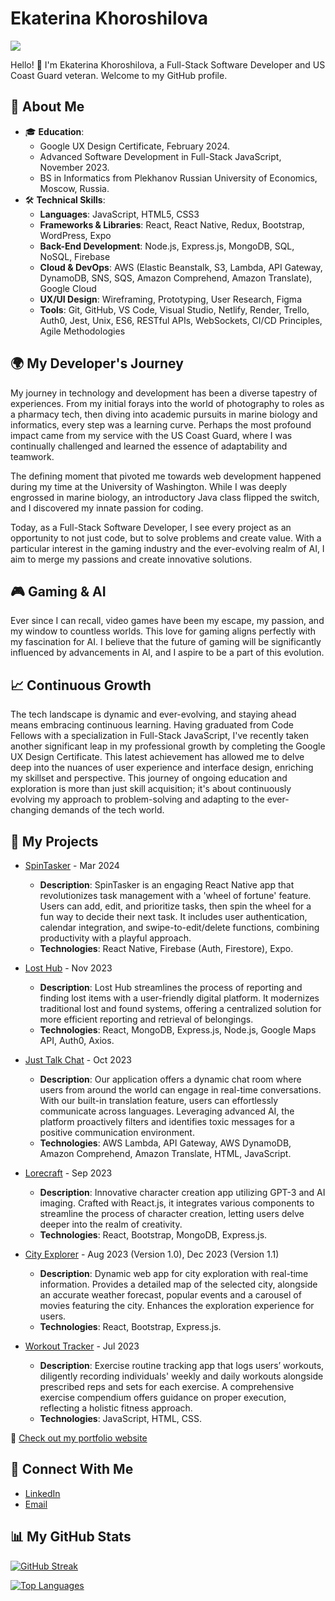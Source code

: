 # Ekaterina Khoroshilova

![](https://komarev.com/ghpvc/?username=KatKho&style=plastic)

Hello! 👋 I'm Ekaterina Khoroshilova, a Full-Stack Software Developer and US Coast Guard veteran. Welcome to my GitHub profile.

## 📌 About Me

- 🎓 **Education**:
  - Google UX Design Certificate, February 2024.
  - Advanced Software Development in Full-Stack JavaScript, November 2023.
  - BS in Informatics from Plekhanov Russian University of Economics, Moscow, Russia.
- 🛠️ **Technical Skills**:
  - **Languages**: JavaScript, HTML5, CSS3
  - **Frameworks & Libraries**: React, React Native, Redux, Bootstrap, WordPress, Expo
  - **Back-End Development**: Node.js, Express.js, MongoDB, SQL, NoSQL, Firebase
  - **Cloud & DevOps**: AWS (Elastic Beanstalk, S3, Lambda, API Gateway, DynamoDB, SNS, SQS, Amazon Comprehend, Amazon Translate), Google Cloud
  - **UX/UI Design**: Wireframing, Prototyping, User Research, Figma
  - **Tools**: Git, GitHub, VS Code, Visual Studio, Netlify, Render, Trello, Auth0, Jest, Unix, ES6, RESTful APIs, WebSockets, CI/CD Principles, Agile Methodologies

## 🌍 My Developer's Journey

My journey in technology and development has been a diverse tapestry of experiences. From my initial forays into the world of photography to roles as a pharmacy tech, then diving into academic pursuits in marine biology and informatics, every step was a learning curve. Perhaps the most profound impact came from my service with the US Coast Guard, where I was continually challenged and learned the essence of adaptability and teamwork.

The defining moment that pivoted me towards web development happened during my time at the University of Washington. While I was deeply engrossed in marine biology, an introductory Java class flipped the switch, and I discovered my innate passion for coding.

Today, as a Full-Stack Software Developer, I see every project as an opportunity to not just code, but to solve problems and create value. With a particular interest in the gaming industry and the ever-evolving realm of AI, I aim to merge my passions and create innovative solutions.

## 🎮 Gaming & AI

Ever since I can recall, video games have been my escape, my passion, and my window to countless worlds. This love for gaming aligns perfectly with my fascination for AI. I believe that the future of gaming will be significantly influenced by advancements in AI, and I aspire to be a part of this evolution.

## 📈 Continuous Growth

The tech landscape is dynamic and ever-evolving, and staying ahead means embracing continuous learning. Having graduated from Code Fellows with a specialization in Full-Stack JavaScript, I've recently taken another significant leap in my professional growth by completing the Google UX Design Certificate. This latest achievement has allowed me to delve deep into the nuances of user experience and interface design, enriching my skillset and perspective. This journey of ongoing education and exploration is more than just skill acquisition; it's about continuously evolving my approach to problem-solving and adapting to the ever-changing demands of the tech world.

## 🚀 My Projects

- [SpinTasker](https://github.com/KatKho/SpinTasker) - Mar 2024
  - **Description**: SpinTasker is an engaging React Native app that revolutionizes task management with a 'wheel of fortune' feature. Users can add, edit, and prioritize tasks, then spin the wheel for a fun way to decide their next task. It includes user authentication, calendar integration, and swipe-to-edit/delete functions, combining productivity with a playful approach.
  - **Technologies**: React Native, Firebase (Auth, Firestore), Expo.


- [Lost Hub](https://github.com/lost-hub-app) - Nov 2023
  - **Description**: Lost Hub streamlines the process of reporting and finding lost items with a user-friendly digital platform. It modernizes traditional lost and found systems, offering a centralized solution for more efficient reporting and retrieval of belongings.
  - **Technologies**: React, MongoDB, Express.js, Node.js, Google Maps API, Auth0, Axios.
  
- [Just Talk Chat](https://github.com/JustTalkChat/just-talk-chat) - Oct 2023
  - **Description**: Our application offers a dynamic chat room where users from around the world can engage in real-time conversations. With our built-in translation feature, users can effortlessly communicate across languages. Leveraging advanced AI, the platform proactively filters and identifies toxic messages for a positive communication environment.
  - **Technologies**: AWS Lambda, API Gateway, AWS DynamoDB, Amazon Comprehend, Amazon Translate, HTML, JavaScript.

- [Lorecraft](https://github.com/Lore-Craft) - Sep 2023
  - **Description**: Innovative character creation app utilizing GPT-3 and AI imaging. Crafted with React.js, it integrates various components to streamline the process of character creation, letting users delve deeper into the realm of creativity.
  - **Technologies**: React, Bootstrap, MongoDB, Express.js.

- [City Explorer](https://github.com/KatKho/city-explorer) - Aug 2023 (Version 1.0), Dec 2023 (Version 1.1)
  - **Description**: Dynamic web app for city exploration with real-time information. Provides a detailed map of the selected city, alongside an accurate weather forecast, popular events and a carousel of movies featuring the city. Enhances the exploration experience for users.
  - **Technologies**: React, Bootstrap, Express.js.

- [Workout Tracker](https://github.com/201-workout/201-workout) - Jul 2023
  - **Description**: Exercise routine tracking app that logs users’ workouts, diligently recording individuals' weekly and daily workouts alongside prescribed reps and sets for each exercise. A comprehensive exercise compendium offers guidance on proper execution, reflecting a holistic fitness approach.
  - **Technologies**: JavaScript, HTML, CSS.

🔗 [Check out my portfolio website](https://ekhoro.wordpress.com/)

## 🤝 Connect With Me

- [LinkedIn](https://www.linkedin.com/in/ekaterina-khoroshilova/)
- [Email](mailto:ek.khorosh@gmail.com)

## 📊 My GitHub Stats

[![GitHub Streak](https://github-readme-streak-stats.herokuapp.com?user=KatKho&theme=dark)](https://git.io/streak-stats)

[![Top Languages](https://github-readme-stats.vercel.app/api/top-langs/?username=KatKho&layout=compact&theme=dark)](https://github.com/KatKho)

